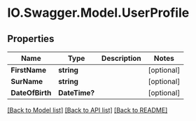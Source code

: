 # IO.Swagger.Model.UserProfile
## Properties

Name | Type | Description | Notes
------------ | ------------- | ------------- | -------------
**FirstName** | **string** |  | [optional] 
**SurName** | **string** |  | [optional] 
**DateOfBirth** | **DateTime?** |  | [optional] 

[[Back to Model list]](../README.md#documentation-for-models) [[Back to API list]](../README.md#documentation-for-api-endpoints) [[Back to README]](../README.md)

